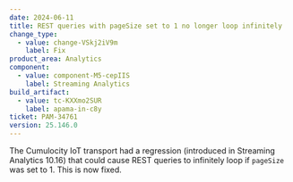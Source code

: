 ```yaml
---
date: 2024-06-11
title: REST queries with pageSize set to 1 no longer loop infinitely
change_type:
  - value: change-VSkj2iV9m
    label: Fix
product_area: Analytics
component:
  - value: component-M5-cepIIS
    label: Streaming Analytics
build_artifact:
  - value: tc-KXXmo2SUR
    label: apama-in-c8y
ticket: PAM-34761
version: 25.146.0
---
```

The Cumulocity IoT transport had a regression (introduced in Streaming Analytics 10.16) that could cause REST queries to infinitely loop if `pageSize` was set to 1. This is now fixed.

